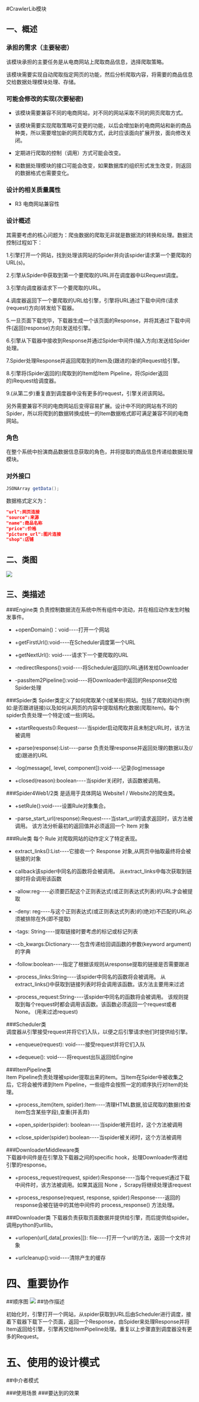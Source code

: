 #CrawlerLib模块
## 一、概述 ##

### 承担的需求（主要秘密） ###
  该模块承担的主要任务是从电商网站上爬取商品信息，选择爬取策略。
  
  该模块需要实现自动爬取指定网页的功能，然后分析爬取内容，将需要的商品信息交给数据处理模块处理、存储。
  
### 可能会修改的实现(次要秘密) ###
* 该模块需要兼容不同的电商网站，对不同的网站采取不同的网页爬取方式。

* 该模块需要实现爬取策略可变更的功能，以后会增加新的电商网站和新的商品种类，所以需要增加新的网页爬取方式，此时应该面向扩展开放，面向修改关闭。

* 定期进行爬取的控制（调用）方式可能会改变。

* 和数据处理模块的接口可能会改变，如果数据库的组织形式发生改变，则返回的数据格式也需要变化。

### 设计的相关质量属性 ###
* R3 电商网站兼容性

### 设计概述 ###
其需要考虑的核心问题为：爬虫数据的爬取无非就是数据流的转换和处理。数据流控制过程如下：  

1.引擎打开一个网站，找到处理该网站的Spider并向该spider请求第一个要爬取的URL(s)。  

2.引擎从Spider中获取到第一个要爬取的URL并在调度器中以Request调度。  

3.引擎向调度器请求下一个要爬取的URL。  

4.调度器返回下一个要爬取的URL给引擎，引擎将URL通过下载中间件(请求(request)方向)转发给下载器。  

5.一旦页面下载完毕，下载器生成一个该页面的Response，并将其通过下载中间件(返回(response)方向)发送给引擎。  

6.引擎从下载器中接收到Response并通过Spider中间件(输入方向)发送给Spider处理。  

7.Spider处理Response并返回爬取到的Item及(跟进的)新的Request给引擎。  

8.引擎将(Spider返回的)爬取到的Item给Item Pipeline，将(Spider返回的)Request给调度器。  

9.(从第二步)重复直到调度器中没有更多的request，引擎关闭该网站。  

另外需要兼容不同的电商网站后变得容易扩展。设计中不同的网站有不同的Spider，所以将爬到的数据转换成统一的Item数据格式即可满足兼容不同的电商网站。


### 角色 ###
在整个系统中扮演商品数据信息获取的角色，并将提取的商品信息传递给数据处理模块。


### 对外接口 ###
```java
JSONArray getData();
```
数据格式定义为：
```json
"url":网页连接
"source":来源
"name":商品名称
"price":价格
"picture_url":图片连接
"shop":店铺
```

## 二、类图 ##

![](/assets/dtj/CrawlerLib类图.png)



## 三、类描述 ##

###Engine类
负责控制数据流在系统中所有组件中流动，并在相应动作发生时触发事件。    

* +openDomain()：void----打开一个网站  

* +getFirstUrl():void----在Scheduler调度第一个URL  

* +getNextUrl(): void----请求下一个要爬取的URL  

* -redirectRespons():void----将Scheduler返回的URL通转发给Downloader

* -passItem2Pipeline():void----将Downloader中返回的Response交给Spider处理

###Spider类
Spider类定义了如何爬取某个(或某些)网站。包括了爬取的动作(例如:是否跟进链接)以及如何从网页的内容中提取结构化数据(爬取item)。每个spider负责处理一个特定(或一些)网站。  
 
* +startRequests():Request----当spider启动爬取并且未制定URL时，该方法被调用  
 
* +parse(response):List----parse 负责处理response并返回处理的数据以及(/或)跟进的URL  

* -log(message[, level, component]):void----记录(log)message  

* +closed(reason):boolean----当spider关闭时，该函数被调用。    

###Spider4Web1/2类
是适用于具体网站 Website1 / Website2的爬虫类。  

* +setRule():void----设置Rule对象集合。  

* -parse_start_url(response):Request----当start_url的请求返回时，该方法被调用。 该方法分析最初的返回值并必须返回一个 Item 对象    

###Rule类
 每个 Rule 对爬取网站的动作定义了特定表现。  
 * extract_links():List----它接收一个 Response 对象,从网页中抽取最终将会被链接的对象
 
 * callback该spider中同名的函数将会被调用。 从extract_links中每次获取到链接时将会调用该函数
 
 *  -allow:reg----必须要匹配这个正则表达式(或正则表达式列表)的URL才会被提取
  
 * -deny: reg----与这个正则表达式(或正则表达式列表)的(绝对)不匹配的URL必须被排除在外(即不提取)   
 
 *  -tags: String----提取链接时要考虑的标记或标记列表  
 
 *  -cb_kwargs:Dictionary----包含传递给回调函数的参数(keyword argument)的字典  
 
 *  -follow:boolean----指定了根据该规则从response提取的链接是否需要跟进  
 
 * -process_links:String----该spider中同名的函数将会被调用。 从extract_links()中获取到链接列表时将会调用该函数。该方法主要用来过滤  
 
 * -process_request:String----该spider中同名的函数将会被调用。 该规则提取到每个request时都会调用该函数。该函数必须返回一个request或者None。 (用来过滤request)  
 
###Scheduler类  
调度器从引擎接受request并将它们入队，以便之后引擎请求他们时提供给引擎。
* +enqueue(request): void----接受request并将它们入队

* +dequeue(): void----将request出队返回给Engine  

###ItemPipeline类  
Item Pipeline负责处理被spider提取出来的item。当Item在Spider中被收集之后，它将会被传递到Item Pipeline，一些组件会按照一定的顺序执行对Item的处理。
* +process_item(item, spider):Item----清理HTML数据,验证爬取的数据(检查item包含某些字段),查重(并丢弃)

* +open_spider(spider): boolean----当spider被开启时，这个方法被调用
* +close_spider(spider):boolean----当spider被关闭时，这个方法被调用  

###DownloaderMiddleware类  
 下载器中间件是在引擎及下载器之间的specific hook，处理Downloader传递给引擎的response。  
 
* +process_request(request, spider):Response----当每个request通过下载中间件时，该方法被调用。如果其返回 None ，Scrapy将继续处理该request

* +process_response(request, response, spider):Response----返回的response会被在链中的其他中间件的 process_response() 方法处理。  

###Downloader类
下载器负责获取页面数据并提供给引擎，而后提供给spider。调用python的urllib。  
* +urlopen(url[,data[,proxies]]): file----打开一个url的方法，返回一个文件对象  

* +urlcleanup():void----清除产生的缓存

# 四、重要协作 #
##顺序图
![](/assets/dtj/crawlerLib顺序图.png)
##协作描述

初始化时，引擎打开一个网站，从spider获取到URL后由Scheduler进行调度，接着下载器下载下一个页面，返回一个Response，由Spider来处理Response并将Item返回给引擎，引擎再交给ItemPipeline处理。重复以上步骤直到调度器没有更多的Request。
# 五、使用的设计模式 #
##中介者模式

###使用场景
###要达到的效果












